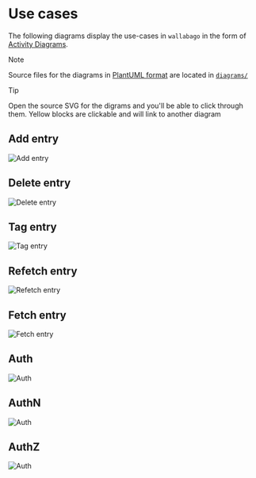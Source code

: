 # Use cases

The following diagrams display the use-cases in `wallabago` in the
form of [Activity Diagrams](https://en.wikipedia.org/wiki/Activity_diagram).

> [!NOTE]
> 
> Source files for the diagrams in [PlantUML format](https://plantuml.com/activity-diagram-beta) are located in [`diagrams/`](./diagrams/)

> [!TIP]
>
> Open the source SVG for the digrams and you'll be able to click through them.
> Yellow blocks are clickable and will link to another diagram

## Add entry

![Add entry](./diagrams/dist/add-entry-activity.svg)

## Delete entry

![Delete entry](./diagrams/dist/remove-entry-activity.svg)

## Tag entry

![Tag entry](./diagrams/dist/tag-entry-activity.svg)

## Refetch entry

![Refetch entry](./diagrams/dist/refetch-entry-activity.svg)

## Fetch entry

![Fetch entry](./diagrams/dist/fetch-entry-activity.svg)

## Auth

![Auth](./diagrams/dist/auth-activity.svg)

## AuthN

![Auth](./diagrams/dist/authn-activity.svg)

## AuthZ

![Auth](./diagrams/dist/authz-activity.svg)
